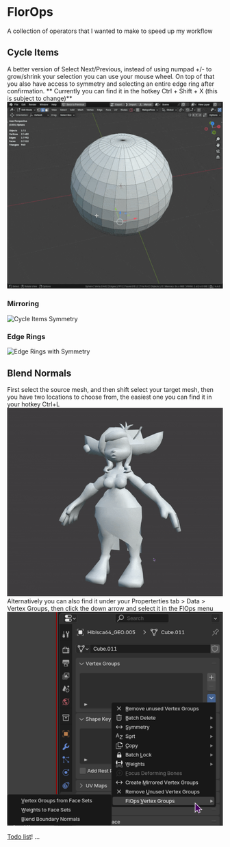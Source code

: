 # FlorOps
A collection of operators that I wanted to make to speed up my workflow

## Cycle Items
A better version of Select Next/Previous, instead of using numpad +/- to grow/shrink your selection you can use your mouse wheel.
On top of that you also have access to symmetry and selecting an entire edge ring after confirmation. 
** Currently you can find it in the hotkey Ctrl + Shift + X (this is subject to change)**
![Cycle Items](media/images/Cycle_Items.gif)

### Mirroring
![Cycle Items Symmetry](media/images/Cycle_Items_Mirror.gif)

### Edge Rings
![Edge Rings with Symmetry](media/images/Cycle_Items_Mirror_Edge_Ring.gif)

## Blend Normals
First select the source mesh, and then shift select your target mesh, then you have two locations to choose from, the easiest one you can find it in your hotkey Ctrl+L
![BlendNormals Result](media/images/BlendNormals.gif)
Alternatively you can also find it under your Properterties tab > Data > Vertex Groups, then click the down arrow and select it in the FlOps menu
![BlendNormals Vertex Groups](media/images/BlendNormals_VG.png)

[Todo list](Todo.md)!
...